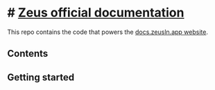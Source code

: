 # # [Zeus official documentation](https://docs.zeusln.app/)

This repo contains the code that powers the [docs.zeusln.app website](https://docs.zeusln.app/).

## Contents


## Getting started
